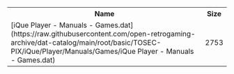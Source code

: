 <table>
<tr><th>Name</th><th>Size</th></tr>
<tr><td>[iQue Player - Manuals - Games.dat](https://raw.githubusercontent.com/open-retrogaming-archive/dat-catalog/main/root/basic/TOSEC-PIX/iQue/Player/Manuals/Games/iQue Player - Manuals - Games.dat)</td><td>2753</td></tr>
</table>
